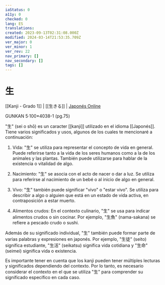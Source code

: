 ```yaml
---
iaStatus: 0
a11y: 0
checked: 0
lang: ES
translations: 
created: 2023-09-13T02:31:08.000Z
modified: 2024-03-14T21:53:35.709Z
ver_major: 0
ver_minor: 1
ver_rev: 22
nav_primary: []
nav_secondary: []
tags: []
---
```

# 生

[[Kanji - Grado 1]] | [[生きる]] | [Japonés Online](http://japonesonline.com/kanjis/busqueda/?s=%E7%94%9F&x=0&y=0)

GUNKAN 5·100\*4038-1 (pg.75)

"生" (sei o shō) es un caracter [[kanji]] utilizado en el idioma [[Japonés]]. Tiene varios significados y usos, algunos de los cuales te mencionaré a continuación:

1. Vida: "生" se utiliza para representar el concepto de vida en general. Puede referirse tanto a la vida de los seres humanos como a la de los animales y las plantas. También puede utilizarse para hablar de la existencia o vitalidad de algo.
    
2. Nacimiento: "生" se asocia con el acto de nacer o dar a luz. Se utiliza para referirse al nacimiento de un bebé o al inicio de algo en general.
    
3. Vivo: "生" también puede significar "vivo" o "estar vivo". Se utiliza para describir a algo o alguien que está en un estado de vida activa, en contraposición a estar muerto.
    
4. Alimentos crudos: En el contexto culinario, "生" se usa para indicar alimentos crudos o sin cocinar. Por ejemplo, "生魚" (nama-sakana) se refiere a pescado crudo o sushi.
    

Además de su significado individual, "生" también puede formar parte de varias palabras y expresiones en japonés. Por ejemplo, "生徒" (seito) significa estudiante, "生活" (seikatsu) significa vida cotidiana y "生命" (seimei) significa vida o existencia.

Es importante tener en cuenta que los kanji pueden tener múltiples lecturas y significados dependiendo del contexto. Por lo tanto, es necesario considerar el contexto en el que se utiliza "生" para comprender su significado específico en cada caso.